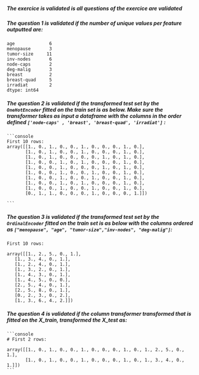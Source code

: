 ##### The exercice is validated is all questions of the exercice are validated

##### The question 1 is validated if the number of unique values per feature outputted are:

```console
age             6
menopause       3
tumor-size     11
inv-nodes       6
node-caps       2
deg-malig       3
breast          2
breast-quad     5
irradiat        2
dtype: int64
```

##### The question 2 is validated if the transformed test set by the `OneHotEncoder` fitted on the train set is as below. Make sure the transformer takes as input a dataframe with the columns in the order defined `['node-caps' , 'breast', 'breast-quad', 'irradiat']` :

    ```console
    First 10 rows: 
    array([[1., 0., 1., 0., 0., 1., 0., 0., 0., 1., 0.],
           [1., 0., 1., 0., 0., 1., 0., 0., 0., 1., 0.],
           [1., 0., 1., 0., 0., 0., 0., 1., 0., 1., 0.],
           [1., 0., 0., 1., 0., 1., 0., 0., 0., 1., 0.],
           [1., 0., 0., 1., 0., 0., 0., 1., 0., 1., 0.],
           [1., 0., 0., 1., 0., 0., 1., 0., 0., 1., 0.],
           [1., 0., 0., 1., 0., 0., 1., 0., 0., 1., 0.],
           [1., 0., 0., 1., 0., 1., 0., 0., 0., 1., 0.],
           [1., 0., 0., 1., 0., 0., 1., 0., 0., 1., 0.],
           [0., 1., 1., 0., 0., 0., 1., 0., 0., 0., 1.]])
       
    ```

##### The question 3 is validated if the transformed test set by the `OrdinalEncoder` fitted on the train set is as below with the columns ordered as `["menopause", "age", "tumor-size","inv-nodes", "deg-malig"]`:

```console
First 10 rows: 

array([[1., 2., 5., 0., 1.],
   [1., 3., 4., 0., 1.],
   [1., 2., 4., 0., 1.],
   [1., 3., 2., 0., 1.],
   [1., 4., 3., 0., 1.],
   [1., 4., 5., 0., 0.],
   [2., 5., 4., 0., 1.],
   [2., 5., 8., 0., 1.],
   [0., 2., 3., 0., 2.],
   [1., 3., 6., 4., 2.]])

```

##### The question 4 is validated if the column transformer transformed that is fitted on the X_train, transformed the X_test as:

    ```console
    # First 2 rows: 

    array([[1., 0., 1., 0., 0., 1., 0., 0., 0., 1., 0., 1., 2., 5., 0., 1.],
           [1., 0., 1., 0., 0., 1., 0., 0., 0., 1., 0., 1., 3., 4., 0., 1.]])
    ```
